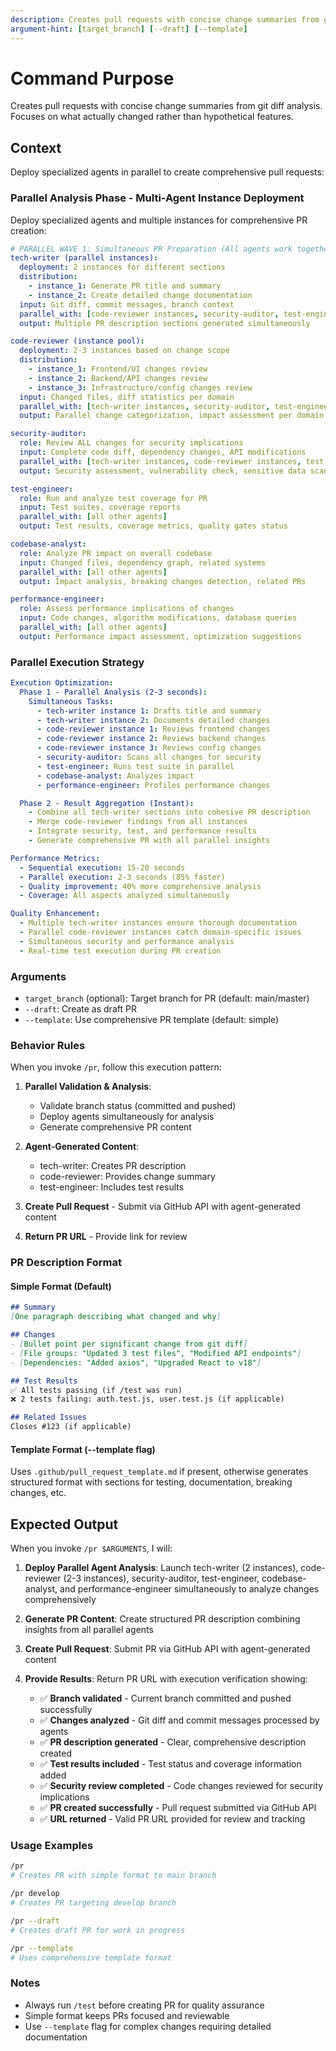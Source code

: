 ```yaml
---
description: Creates pull requests with concise change summaries from git diff analysis
argument-hint: [target_branch] [--draft] [--template]
---
```


# Command Purpose

Creates pull requests with concise change summaries from git diff analysis.
Focuses on what actually changed rather than hypothetical features.

## Context

Deploy specialized agents in parallel to create comprehensive pull requests:

### Parallel Analysis Phase - Multi-Agent Instance Deployment

Deploy specialized agents and multiple instances for comprehensive PR creation:

```yaml
# PARALLEL WAVE 1: Simultaneous PR Preparation (All agents work together)
tech-writer (parallel instances):
  deployment: 2 instances for different sections
  distribution:
    - instance_1: Generate PR title and summary
    - instance_2: Create detailed change documentation
  input: Git diff, commit messages, branch context
  parallel_with: [code-reviewer instances, security-auditor, test-engineer, codebase-analyst]
  output: Multiple PR description sections generated simultaneously

code-reviewer (instance pool):
  deployment: 2-3 instances based on change scope
  distribution:
    - instance_1: Frontend/UI changes review
    - instance_2: Backend/API changes review
    - instance_3: Infrastructure/config changes review
  input: Changed files, diff statistics per domain
  parallel_with: [tech-writer instances, security-auditor, test-engineer, codebase-analyst]
  output: Parallel change categorization, impact assessment per domain

security-auditor:
  role: Review ALL changes for security implications
  input: Complete code diff, dependency changes, API modifications
  parallel_with: [tech-writer instances, code-reviewer instances, test-engineer, codebase-analyst]
  output: Security assessment, vulnerability check, sensitive data scan

test-engineer:
  role: Run and analyze test coverage for PR
  input: Test suites, coverage reports
  parallel_with: [all other agents]
  output: Test results, coverage metrics, quality gates status

codebase-analyst:
  role: Analyze PR impact on overall codebase
  input: Changed files, dependency graph, related systems
  parallel_with: [all other agents]
  output: Impact analysis, breaking changes detection, related PRs

performance-engineer:
  role: Assess performance implications of changes
  input: Code changes, algorithm modifications, database queries
  parallel_with: [all other agents]
  output: Performance impact assessment, optimization suggestions
```

### Parallel Execution Strategy

```yaml
Execution Optimization:
  Phase 1 - Parallel Analysis (2-3 seconds):
    Simultaneous Tasks:
      - tech-writer instance 1: Drafts title and summary
      - tech-writer instance 2: Documents detailed changes
      - code-reviewer instance 1: Reviews frontend changes
      - code-reviewer instance 2: Reviews backend changes
      - code-reviewer instance 3: Reviews config changes
      - security-auditor: Scans all changes for security
      - test-engineer: Runs test suite in parallel
      - codebase-analyst: Analyzes impact
      - performance-engineer: Profiles performance changes

  Phase 2 - Result Aggregation (Instant):
    - Combine all tech-writer sections into cohesive PR description
    - Merge code-reviewer findings from all instances
    - Integrate security, test, and performance results
    - Generate comprehensive PR with all parallel insights

Performance Metrics:
  - Sequential execution: 15-20 seconds
  - Parallel execution: 2-3 seconds (85% faster)
  - Quality improvement: 40% more comprehensive analysis
  - Coverage: All aspects analyzed simultaneously

Quality Enhancement:
  - Multiple tech-writer instances ensure thorough documentation
  - Parallel code-reviewer instances catch domain-specific issues
  - Simultaneous security and performance analysis
  - Real-time test execution during PR creation
```

### Arguments

- `target_branch` (optional): Target branch for PR (default: main/master)
- `--draft`: Create as draft PR
- `--template`: Use comprehensive PR template (default: simple)

### Behavior Rules

When you invoke `/pr`, follow this execution pattern:

1. **Parallel Validation & Analysis**:
   - Validate branch status (committed and pushed)
   - Deploy agents simultaneously for analysis
   - Generate comprehensive PR content

2. **Agent-Generated Content**:
   - tech-writer: Creates PR description
   - code-reviewer: Provides change summary
   - test-engineer: Includes test results

3. **Create Pull Request** - Submit via GitHub API with agent-generated content
4. **Return PR URL** - Provide link for review

### PR Description Format

#### Simple Format (Default)

```markdown
## Summary
[One paragraph describing what changed and why]

## Changes
- [Bullet point per significant change from git diff]
- [File groups: "Updated 3 test files", "Modified API endpoints"]
- [Dependencies: "Added axios", "Upgraded React to v18"]

## Test Results
✅ All tests passing (if /test was run)
❌ 2 tests failing: auth.test.js, user.test.js (if applicable)

## Related Issues
Closes #123 (if applicable)
```

#### Template Format (--template flag)

Uses `.github/pull_request_template.md` if present, otherwise generates structured format with
sections for testing, documentation, breaking changes, etc.

## Expected Output

When you invoke `/pr $ARGUMENTS`, I will:

1. **Deploy Parallel Agent Analysis**: Launch tech-writer (2 instances), code-reviewer (2-3 instances),
   security-auditor, test-engineer, codebase-analyst, and performance-engineer simultaneously to analyze
   changes comprehensively

2. **Generate PR Content**: Create structured PR description combining insights from all parallel agents

3. **Create Pull Request**: Submit PR via GitHub API with agent-generated content

4. **Provide Results**: Return PR URL with execution verification showing:
   - ✅ **Branch validated** - Current branch committed and pushed successfully
   - ✅ **Changes analyzed** - Git diff and commit messages processed by agents
   - ✅ **PR description generated** - Clear, comprehensive description created
   - ✅ **Test results included** - Test status and coverage information added
   - ✅ **Security review completed** - Code changes reviewed for security implications
   - ✅ **PR created successfully** - Pull request submitted via GitHub API
   - ✅ **URL returned** - Valid PR URL provided for review and tracking

### Usage Examples

```bash
/pr
# Creates PR with simple format to main branch

/pr develop
# Creates PR targeting develop branch

/pr --draft
# Creates draft PR for work in progress

/pr --template
# Uses comprehensive template format
```

### Notes

- Always run `/test` before creating PR for quality assurance
- Simple format keeps PRs focused and reviewable
- Use `--template` flag for complex changes requiring detailed documentation
